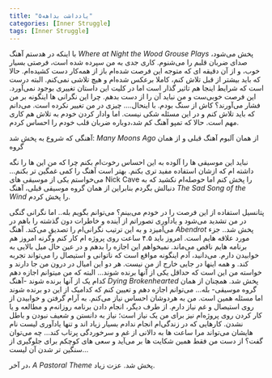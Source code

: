 ```yaml
---
title: "یادداشت بداهه۵"
categories: [Inner Struggle]
tags: [Inner Struggle]
---
```



با اینکه در هدستم آهنگ *Where at Night the Wood Grouse Plays* پخش می‌شود، صدای ضربان قلبم را می‌شنوم.
کاری جدی به من سپرده شده است، فرصتی بسیار خوب، و از آن دقیقه ای که متوجه این فرصت شده‌ام باز از همه‌کار دست کشیده‌ام. حالا که باید بیشتر از قبل تلاش کنم، کاملا برعکس شده‌ام و هیچ تلاشی نمی‌کنم. البته درست است که شرایط اینجا هم تاثیر گذار است اما در کلیت این داستان تغییری بوجود نمی‌آورد. این فرصت خوبی‌ست و من نباید آن را از دست بدهم. چرا این نگرانی ها اینگونه بر من فشار می‌آورند؟ کاش از سنگ بودم. با اینحال.... چیزی در من تغییر نکرده است. می‌دانم که باید تلاش کنم و در این مسئله شکی نیست. اما وادار کردن خودم به تلاش هم کاری مهم است. حالا که تمپو آهنگ کم شد،‌دوباره ضربان قلب خودم را احساس کردم.

آهنگی که شروع به پخش شد: *Many Moons Ago* از همان آلبوم آهنگ قبلی و از همان گروه

نباید این موسیقی ها را آلوده به این احساس رخوت‌ام بکنم چرا که من این ها را نگه‌ داشته ام که ازشان استفاده مفید تری بکنم. بهتر است آهنگ را کمی غمگین تر بکنم... می‌خواستم یکی از موسیقی های Nick Cave را پخش کنم اما حوصله‌ام نکشید که به دنبالش بگردم بنابراین از همان گروه موسیقی قبلی، آهنگ *The Sad Song of the Wind* را پخش کردم.

پتانسیل استفاده از این فرصت را در خودم می‌بینم؟ می‌توانم بگویم بله.. اما نگرانی گنگی در من تشدید می‌شود و یادآوری تصوراتم از آینده و خاطرات دون گذشته را باهم در می‌آمیزد و به این ترتیب نگرانی‌ام را تصدیق می‌کند. آهنگ *Abendrot* پخش شد.. جزء مورد علاقه هایم است.  امروز باید ۴.۵ ساعت روی پروژه ام کار کنم وگرنه امروز هم برنامه هایم ناقص می‌ماند. نمیخواهم این اجازه را بدهم و در عین حال میل بالایی به خوابیدن دارم. می‌دانید، آدم اینگونه مواقع است که ناتوانی و استیصال را می‌تواند تجربه کند. و همه اینها در جایی خارج از من نیست. هر دو این امیال در درون من جا دارند و خواسته من این است که حداقل یکی از آنها برنده شوند... البته که من میتوانم اجازه دهم کدام یک از آنها برنده شوند -آهنگ *Dying Brokenhearted* پخش شد. همچنان از همان گروه موسیقی- بله... می‌توانم اجازه دهم و تعیین کنم که کدامیک از این دو برنده شوند اما مسئله همین است. من به هردوشان احساس نیاز می‌کنم. به آرام گرفتن و خوابیدن از روی استیصال و غم نیاز دارم. از طرف دیگر، انجام دادن برنامه روزانه‌م و مطالعه و یا کار کردن روی پروژه‌ام نیز برای من یک نیاز است؛ نیاز به دانستن و شعیف نبودن و باطل نشدن. کارهایی که در زندگی‌ام انجام ندادم بسیار زیاد اند و تنها یادآوری لیست نام هایشان می‌تواند مرا ساعت ها به دالانی از غم و سرخوردگی پرتاب کند... چه می‌توان گفت؟ از دست من فقط همین شکایت ها بر می‌آید و سعی های کوچکم برای جلوگیری از سنگین تر شدن آن لیست...

در آخر، *A Pastoral Theme* پخش شد. عزت زیاد.
